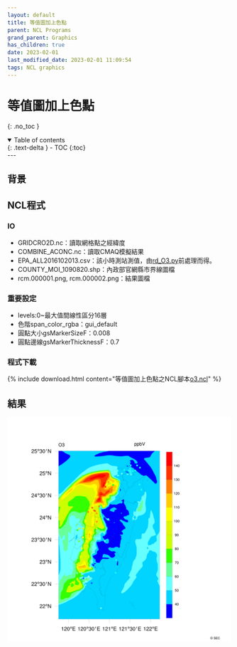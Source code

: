 ```yaml
---
layout: default
title: 等值圖加上色點
parent: NCL Programs
grand_parent: Graphics
has_children: true
date: 2023-02-01
last_modified_date: 2023-02-01 11:09:54
tags: NCL graphics 
---
```


# 等值圖加上色點
{: .no_toc }

<details open markdown="block">
  <summary>
    Table of contents
  </summary>
  {: .text-delta }
- TOC
{:toc}
</details>
---

## 背景

## NCL程式

### IO

- GRIDCRO2D.nc：讀取網格點之經緯度
- COMBINE_ACONC.nc：讀取CMAQ模擬結果
- EPA_ALL2016102013.csv：該小時測站測值，由[rd_O3.py]()前處理而得。
- COUNTY_MOI_1090820.shp：內政部官網縣市界線圖檔
- rcm.000001.png, rcm.000002.png：結果圖檔

### 重要設定

- levels:0~最大值間線性區分16層
- 色階span_color_rgba：gui_default
- 圓點大小gsMarkerSizeF：0.008
- 圓點邊線gsMarkerThicknessF：0.7

### 程式下載

{% include download.html content="等值圖加上色點之NCL腳本[o3.ncl](https://github.com/sinotec2/Focus-on-Air-Quality/blob/main/utilities/Graphics/NCL/o3.ncl)" %}

## 結果

![rcm.000002.png](https://github.com/sinotec2/Focus-on-Air-Quality/raw/main/assets/images/rcm.000002.png)